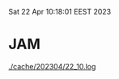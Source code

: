 Sat 22 Apr 10:18:01 EEST 2023
# JAM
<a href='./cache/202304/22_10.log'>./cache/202304/22_10.log</a>
